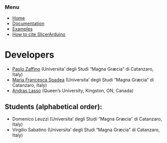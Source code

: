 ### Menu

* [Home](https://pzaffino.github.io/SlicerArduinoController/index)
* [Documentation](https://pzaffino.github.io/SlicerArduinoController/documentation)
* [Examples](https://pzaffino.github.io/SlicerArduinoController/examples)
* [How to cite SlicerArduino](https://pzaffino.github.io/SlicerArduinoController/citations)

# Developers

* [Paolo Zaffino](http://dmsc.unicz.it/personale/docente/paolozaffino) (Universita’ degli Studi “Magna Græcia” di Catanzaro, Italy)
* [Maria Francesca Spadea](http://dmsc.unicz.it/personale/docente/mariafrancescaspadea) (Universita’ degli Studi “Magna Græcia” di Catanzaro, Italy)
* [Andras Lasso](http://perk.cs.queensu.ca/users/lasso) (Queen’s University, Kingston, ON, Canada)

## Students (alphabetical order):

* Domenico Leuzzi (Universita’ degli Studi “Magna Græcia” di Catanzaro, Italy)
* Virgilio Sabatino (Universita’ degli Studi “Magna Græcia” di Catanzaro, Italy)
